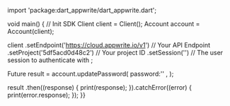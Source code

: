 import 'package:dart_appwrite/dart_appwrite.dart';

void main() { // Init SDK
  Client client = Client();
  Account account = Account(client);

  client
    .setEndpoint('https://cloud.appwrite.io/v1') // Your API Endpoint
    .setProject('5df5acd0d48c2') // Your project ID
    .setSession('') // The user session to authenticate with
  ;

  Future result = account.updatePassword(
    password:'' ,
  );

  result
    .then((response) {
      print(response);
    }).catchError((error) {
      print(error.response);
  });
}}